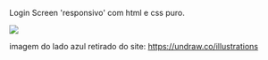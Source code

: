 Login Screen 'responsivo' com html e css puro.

<img src="/login-screen/loginScreenPrint.png">

imagem do lado azul retirado do site: https://undraw.co/illustrations
